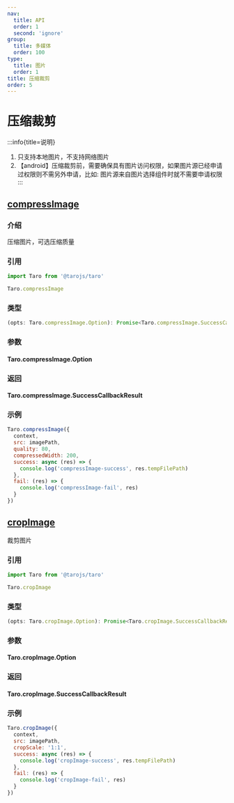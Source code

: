 ```yaml
---
nav:
  title: API
  order: 1
  second: 'ignore'
group:
  title: 多媒体
  order: 100
type:
  title: 图片
  order: 1
title: 压缩裁剪
order: 5
---
```


# 压缩裁剪

:::info{title=说明}
1. 只支持本地图片，不支持网络图片
2. 【android】压缩裁剪前，需要确保具有图片访问权限，如果图片源已经申请过权限则不需另外申请，比如: 图片源来自图片选择组件时就不需要申请权限
:::

## [compressImage](https://taro-docs.jd.com/docs/apis/media/image/compressImage)

<Platform name="media" version='1.0.0' ></Platform>

### 介绍

压缩图片，可选压缩质量

### 引用

```jsx | pure
import Taro from '@tarojs/taro'

Taro.compressImage
```

### 类型

```jsx | pure
(opts: Taro.compressImage.Option): Promise<Taro.compressImage.SuccessCallbackResult>
```

### 参数
#### Taro.compressImage.Option

<API id="Media_TaroCompressImageOption"></API>

### 返回
#### Taro.compressImage.SuccessCallbackResult

<API id="Media_TaroCompressImageSuccessCallbackResult" hideDefault='true'></API>

### 示例

```jsx | pure
Taro.compressImage({
  context,
  src: imagePath,
  quality: 80,
  compressedWidth: 200,
  success: async (res) => {
    console.log('compressImage-success', res.tempFilePath)
  },
  fail: (res) => {
    console.log('compressImage-fail', res)
  }
})
```

## [cropImage](https://taro-docs.jd.com/docs/apis/media/image/cropImage)

裁剪图片

<Platform name="media" version='1.0.0' ></Platform>

### 引用

```jsx | pure
import Taro from '@tarojs/taro'

Taro.cropImage
```

### 类型

```jsx | pure
(opts: Taro.cropImage.Option): Promise<Taro.cropImage.SuccessCallbackResult>
```

### 参数
#### Taro.cropImage.Option

<API id="Media_TaroCropImageOption"></API>

### 返回
#### Taro.cropImage.SuccessCallbackResult

<API id="Media_TaroCropImageSuccessCallbackResult" hideDefault='true'></API>

### 示例

```jsx | pure
Taro.cropImage({
  context,
  src: imagePath,
  cropScale: '1:1',
  success: async (res) => {
    console.log('cropImage-success', res.tempFilePath)
  },
  fail: (res) => {
    console.log('cropImage-fail', res)
  }
})
```
